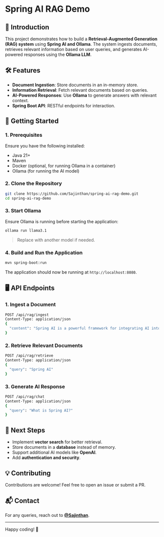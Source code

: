 # Spring AI RAG Demo

## 📌 Introduction
This project demonstrates how to build a **Retrieval-Augmented Generation (RAG) system** using **Spring AI and Ollama**. The system ingests documents, retrieves relevant information based on user queries, and generates AI-powered responses using the **Ollama LLM**.

## 🛠 Features
- **Document Ingestion**: Store documents in an in-memory store.
- **Information Retrieval**: Fetch relevant documents based on queries.
- **AI-Powered Responses**: Use **Ollama** to generate answers with relevant context.
- **Spring Boot API**: RESTful endpoints for interaction.

## 🚀 Getting Started

### **1. Prerequisites**
Ensure you have the following installed:
- Java 21+
- Maven
- Docker (optional, for running Ollama in a container)
- Ollama (for running the AI model)

### **2. Clone the Repository**
```sh
git clone https://github.com/Sajinthan/spring-ai-rag-demo.git
cd spring-ai-rag-demo
```

### **3. Start Ollama**
Ensure Ollama is running before starting the application:
```sh
ollama run llama3.1
```
> Replace with another model if needed.

### **4. Build and Run the Application**
```sh
mvn spring-boot:run
```

The application should now be running at `http://localhost:8080`.

## 🖥 API Endpoints

### **1. Ingest a Document**
```sh
POST /api/rag/ingest
Content-Type: application/json
{
  "content": "Spring AI is a powerful framework for integrating AI into Spring Boot applications."
}
```

### **2. Retrieve Relevant Documents**
```sh
POST /api/rag/retrieve
Content-Type: application/json
{
  "query": "Spring AI"
}
```

### **3. Generate AI Response**
```sh
POST /api/rag/chat
Content-Type: application/json
{
  "query": "What is Spring AI?"
}
```

## 🎯 Next Steps
- Implement **vector search** for better retrieval.
- Store documents in a **database** instead of memory.
- Support additional AI models like **OpenAI**.
- Add **authentication and security**.

## 💡 Contributing
Contributions are welcome! Feel free to open an issue or submit a PR.

## 📬 Contact
For any queries, reach out to **[@Sajinthan](https://github.com/Sajinthan)**.

---

Happy coding! 🚀

